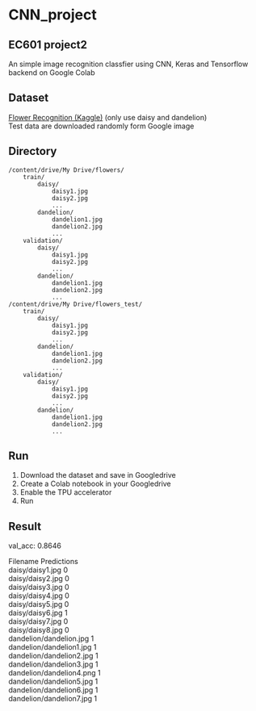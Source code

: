 # CNN_project
## EC601 project2  
An simple image recognition classfier using CNN, Keras and Tensorflow backend on Google Colab  
## Dataset  
[Flower Recognition (Kaggle)](https://www.kaggle.com/alxmamaev/flowers-recognition) (only use daisy and dandelion)  
Test data are downloaded randomly form Google image  
## Directory  
    /content/drive/My Drive/flowers/
        train/
            daisy/
                daisy1.jpg
                daisy2.jpg
                ...
            dandelion/
                dandelion1.jpg
                dandelion2.jpg
                ...
        validation/
            daisy/
                daisy1.jpg
                daisy2.jpg
                ...
            dandelion/
                dandelion1.jpg
                dandelion2.jpg
                ...  
    /content/drive/My Drive/flowers_test/
        train/
            daisy/
                daisy1.jpg
                daisy2.jpg
                ...
            dandelion/
                dandelion1.jpg
                dandelion2.jpg
                ...
        validation/
            daisy/
                daisy1.jpg
                daisy2.jpg
                ...
            dandelion/
                dandelion1.jpg
                dandelion2.jpg
                ...
    
## Run  
1. Download the dataset and save in Googledrive  
2. Create a Colab notebook in your Googledrive
3. Enable the TPU accelerator
4. Run

## Result  
val_acc: 0.8646

Filename	              Predictions  
daisy/daisy1.jpg	         0  
daisy/daisy2.jpg	         0  
daisy/daisy3.jpg	         0  
daisy/daisy4.jpg	         0  
daisy/daisy5.jpg	         0  
daisy/daisy6.jpg	         1  
daisy/daisy7.jpg	         0  
daisy/daisy8.jpg	         0  
dandelion/dandelion.jpg	   1  
dandelion/dandelion1.jpg	 1  
dandelion/dandelion2.jpg	 1  
dandelion/dandelion3.jpg	 1  
dandelion/dandelion4.png	 1  
dandelion/dandelion5.jpg	 1  
dandelion/dandelion6.jpg	 1  
dandelion/dandelion7.jpg	 1  
